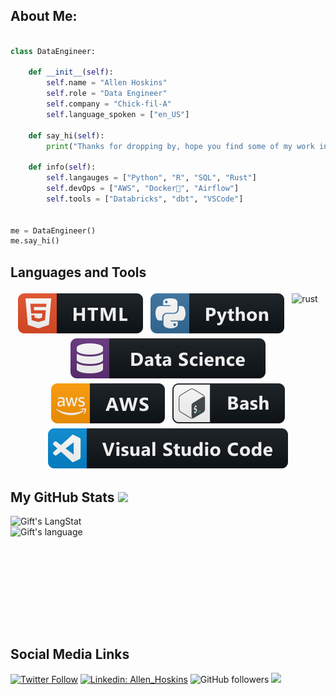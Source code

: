 ## About Me:

<!--START_SECTION:About-->
```python

class DataEngineer:

    def __init__(self):
        self.name = "Allen Hoskins"
        self.role = "Data Engineer"
        self.company = "Chick-fil-A"
        self.language_spoken = ["en_US"]

    def say_hi(self):
        print("Thanks for dropping by, hope you find some of my work interesting.")
    
    def info(self):
        self.langauges = ["Python", "R", "SQL", "Rust"]
        self.devOps = ["AWS", "Docker🐳", "Airflow"]
        self.tools = ["Databricks", "dbt", "VSCode"]
      

me = DataEngineer()
me.say_hi()

```
<!--END_SECTION:About-->

<!--START_SECTION:Languages and Tools-->
## Languages and Tools

<p align="center">
  <!-- For more icons please follow  https://github.com/MikeCodesDotNET/ColoredBadges -->
  <img src="https://raw.githubusercontent.com/8bithemant/8bithemant/master/svg/dev/languages/html.svg" alt="html" style="vertical-align:top; margin:4px">
  <img src="https://raw.githubusercontent.com/8bithemant/8bithemant/master/svg/dev/languages/python.svg" alt="python" style="vertical-align:top; margin:4px">
  <img src="https://raw.githubusercontent.com/8bithemant/8bithemant/master/svg/dev/frameworks/rust.svg" alt="rust" style="vertical-align:top; margin:4px">
  <img src="https://raw.githubusercontent.com/8bithemant/8bithemant/master/svg/dev/misc/datascience.svg" alt="datascience" style="vertical-align:top; margin:4px">
  <img src="https://raw.githubusercontent.com/8bithemant/8bithemant/master/svg/dev/services/aws.svg" alt="aws" style="vertical-align:top; margin:4px">
  <img src="https://raw.githubusercontent.com/8bithemant/8bithemant/master/svg/dev/tools/bash.svg" alt="bash" style="vertical-align:top; margin:4px">
  <img src="https://raw.githubusercontent.com/8bithemant/8bithemant/master/svg/dev/tools/visualstudio_code.svg" alt="vscode" style="vertical-align:top; margin:4px">
</p>
<!--END_SECTION:Languages and Tools-->


<!--START_SECTION:Github-->

##  My GitHub Stats <img src = "https://i.pinimg.com/originals/65/c4/f4/65c4f452571be1261e9c623f7da488ac.gif" width = 35px> 
 
<div>
  <img align="left" src="https://github-readme-streak-stats.herokuapp.com/?user=ahosk&theme=dark" alt="Gift's LangStat" />
  <img align="left" src="https://github-readme-stats.vercel.app/api/top-langs?username=ahosk&langs_count=10&show_icons=true&count_private=true&locale=en&layout=compact&theme=dark" alt="Gift's language" height="192px"  width="500px"/>
</div>
<!--END_SECTION:About-->


<!-- START_SECTION:Social Media-->

## Social Media Links

[![Twitter Follow](https://img.shields.io/twitter/follow/Allen_Hoskins?label=Follow)](https://twitter.com/intent/follow?screen_name=Allen_Hoskins)
[![Linkedin: Allen_Hoskins](https://img.shields.io/badge/-Allen_Hoskins-blue?style=flat-square&logo=Linkedin&logoColor=white&link=https://www.linkedin.com/in/allen-hoskins-mba-capm/)](https://www.linkedin.com/in/allen-hoskins-mba-capm/)
![GitHub followers](https://img.shields.io/github/followers/ahosk?label=Follow&style=social)
![](https://visitor-badge.glitch.me/badge?page_id=ahosk.ahosk)

<!--END_SECTION:Social Media-->
